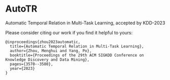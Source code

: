 # AutoTR
Automatic Temporal Relation in Multi-Task Learning, accepted by KDD-2023
 


Please consider citing our work if you find it helpful to yours:

```
@inproceedings{zhou2023automatic,
  title={Automatic Temporal Relation in Multi-Task Learning},
  author={Zhou, Menghui and Yang, Po},
  booktitle={Proceedings of the 29th ACM SIGKDD Conference on Knowledge Discovery and Data Mining},
  pages={3570--3580},
  year={2023}
}
```
